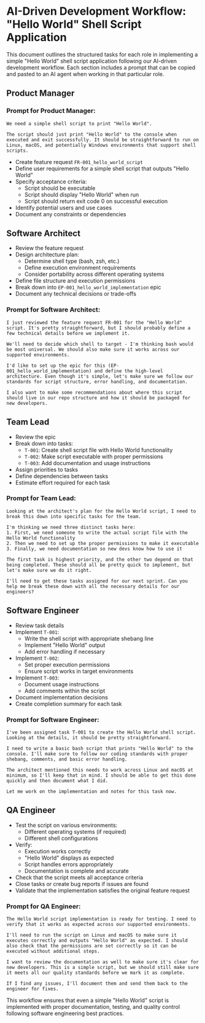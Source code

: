 # AI-Driven Development Workflow: "Hello World" Shell Script Application

This document outlines the structured tasks for each role in implementing a simple "Hello World" shell script application following our AI-driven development workflow. Each section includes a prompt that can be copied and pasted to an AI agent when working in that particular role.

## Product Manager

### Prompt for Product Manager:
```
We need a simple shell script to print "Hello World".

The script should just print "Hello World" to the console when executed and exit successfully. It should be straightforward to run on Linux, macOS, and potentially Windows environments that support shell scripts.
```

- Create feature request `FR-001_hello_world_script`
- Define user requirements for a simple shell script that outputs "Hello World"
- Specify acceptance criteria:
  - Script should be executable
  - Script should display "Hello World" when run
  - Script should return exit code 0 on successful execution
- Identify potential users and use cases
- Document any constraints or dependencies

## Software Architect
- Review the feature request
- Design architecture plan:
  - Determine shell type (bash, zsh, etc.)
  - Define execution environment requirements
  - Consider portability across different operating systems
- Define file structure and execution permissions
- Break down into `EP-001_hello_world_implementation` epic
- Document any technical decisions or trade-offs

### Prompt for Software Architect:
```
I just reviewed the feature request FR-001 for the "Hello World" script. It's pretty straightforward, but I should probably define a few technical details before we implement it.

We'll need to decide which shell to target - I'm thinking bash would be most universal. We should also make sure it works across our supported environments.

I'd like to set up the epic for this (EP-001_hello_world_implementation) and define the high-level architecture. Even though it's simple, let's make sure we follow our standards for script structure, error handling, and documentation.

I also want to make some recommendations about where this script should live in our repo structure and how it should be packaged for new developers.
```

## Team Lead
- Review the epic
- Break down into tasks:
  - `T-001`: Create shell script file with Hello World functionality
  - `T-002`: Make script executable with proper permissions
  - `T-003`: Add documentation and usage instructions
- Assign priorities to tasks
- Define dependencies between tasks
- Estimate effort required for each task

### Prompt for Team Lead:
```
Looking at the architect's plan for the Hello World script, I need to break this down into specific tasks for the team.

I'm thinking we need three distinct tasks here:
1. First, we need someone to write the actual script file with the Hello World functionality
2. Then we need to set up the proper permissions to make it executable
3. Finally, we need documentation so new devs know how to use it

The first task is highest priority, and the other two depend on that being completed. These should all be pretty quick to implement, but let's make sure we do it right.

I'll need to get these tasks assigned for our next sprint. Can you help me break these down with all the necessary details for our engineers?
```

## Software Engineer
- Review task details
- Implement `T-001`:
  - Write the shell script with appropriate shebang line
  - Implement "Hello World" output
  - Add error handling if necessary
- Implement `T-002`:
  - Set proper execution permissions
  - Ensure script works in target environments
- Implement `T-003`:
  - Document usage instructions
  - Add comments within the script
- Document implementation decisions
- Create completion summary for each task

### Prompt for Software Engineer:
```
I've been assigned task T-001 to create the Hello World shell script. Looking at the details, it should be pretty straightforward.

I need to write a basic bash script that prints "Hello World" to the console. I'll make sure to follow our coding standards with proper shebang, comments, and basic error handling.

The architect mentioned this needs to work across Linux and macOS at minimum, so I'll keep that in mind. I should be able to get this done quickly and then document what I did.

Let me work on the implementation and notes for this task now.
```

## QA Engineer
- Test the script on various environments:
  - Different operating systems (if required)
  - Different shell configurations
- Verify:
  - Execution works correctly
  - "Hello World" displays as expected
  - Script handles errors appropriately
  - Documentation is complete and accurate
- Check that the script meets all acceptance criteria
- Close tasks or create bug reports if issues are found
- Validate that the implementation satisfies the original feature request

### Prompt for QA Engineer:
```
The Hello World script implementation is ready for testing. I need to verify that it works as expected across our supported environments.

I'll need to run the script on Linux and macOS to make sure it executes correctly and outputs "Hello World" as expected. I should also check that the permissions are set correctly so it can be executed without additional steps.

I want to review the documentation as well to make sure it's clear for new developers. This is a simple script, but we should still make sure it meets all our quality standards before we mark it as complete.

If I find any issues, I'll document them and send them back to the engineer for fixes.
```

This workflow ensures that even a simple "Hello World" script is implemented with proper documentation, testing, and quality control following software engineering best practices.